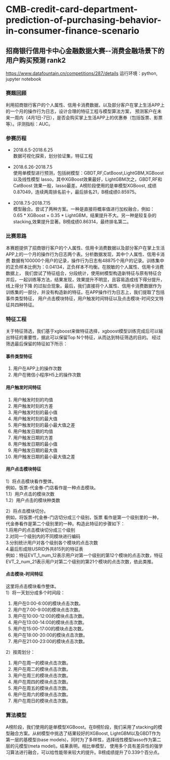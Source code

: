 # CMB-credit-card-department-prediction-of-purchasing-behavior-in-consumer-finance-scenario
招商银行信用卡中心金融数据大赛--消费金融场景下的用户购买预测 rank2
----------------------------------------------------------
https://www.datafountain.cn/competitions/287/details
运行环境：python, jupyter notebook<br>
### 赛题回顾
利用招商银行客户的个人属性、信用卡消费数据，以及部分客户在掌上生活APP上的一个月的操作行为日志，设计合理的特征工程与模型算法方案，
预测客户在未来一周内（4月1日-7日），是否会购买掌上生活APP上的优惠券（包括饭票、影票等）。评测指标：AUC。<br>
### 参赛历程
* 2018.6.5-2018.6.25<br>
数据可视化探索，划分验证集，特征工程<br><br>
* 2018.6.26-2018.7.5<br>
使用单模型进行预测，包括树模型：GBDT,RF,CatBoost,LightGBM,XGBoost以及线性模型 lasso。其中XGBoost效果最好，LightGBM次之，GBDT,RF和CatBoost
效果一般，lasso最差。A榜阶段使用的是单模型XGBoost, 成绩0.87049，连续两周排名前十，最后排名21，B榜成绩0.85975。<br><br>
* 2018.7.5-2018.7.15<br>
模型融合。尝试了两种方案。一种是直接将概率值进行加权融合，例如：
0.65 * XGBoost + 0.35 * LightGBM，结果提升不大。另一种是较复杂的stacking,效果提升显著。B榜成绩0.86314，最终排名第二。<br>
### 比赛思路
本赛题提供了招商银行客户的个人属性、信用卡消费数据以及部分客户在掌上生活APP上的一个月的操作行为日志两个表。分析数据发现，其中个人属性、信用卡消费
数据有100000个用户的记录，操作行为日志有48875个用户的记录。训练集中的正负样本比例为：0.04134，正负样本不均衡。在脱敏的个人属性、信用卡消费数据上，
我们尝试了特征组合，分段统计，使用树模型构造新特征与原有特征合并后，一起训练等方法，结果发现，效果提升不明显，且容易造成线下得分提升，线上得分下降
的过拟合现象。最后，我们直接将个人属性、信用卡消费数据作为训练集的一部分，并没有构造新的特征。在APP操作行为日志上，我们提取了包括事件类型特征，
用户点击模块特征，用户触发时间特征以及点击模块-时间交叉特征共四种特征。<br>
### 特征工程
关于特征筛选，我们基于xgboost来做特征选择，xgboost模型训练完成后可以输出特征的重要性，据此可以保留Top N个特征，从而达到特征筛选的目的。
经过筛选最后保留的特征如下所示：<br>
#### 事件类型特征
1.	用户在APP上的操作次数<br>
2.	用户在微信小程序H5上的操作次数<br>
#### 用户触发时间特征
1.	用户触发时刻的均值<br>
2.	用户触发时刻的方差<br>
3.	用户触发时刻的最小值<br>
4.	用户触发时刻的最大值<br>
5.	用户触发时刻的最小最大值之差<br>
6.	用户触发日期的均值<br>
7.	用户触发日期的方差<br>
8.	用户触发日期的最小值<br>
9.	用户触发日期的最大值<br>
10.	用户触发日期的最小最大值之差<br>
#### 用户点击模块特征
1）将点击模块看作整体。<br>例如，饭票-代金券-门店看作是一种点击模块。<br>
1.1）用户点击的模块次数<br>
1.2）用户点击的模块种类数<br>

2）将点击模块切分。<br>例如，将饭票-代金券-门店切分成三个级别，饭票
     看作是第一个级别里的一种，代金券看作是第二个级别里的一种。构造此特征的步骤如下：<br>
1.将用户的点击模块切分成三个级别<br>
2.对同一个级别内的不同模块进行编码<br>
3.分别统计用户对各个级别各个模块的点击次数<br>
4.最后形成除USRID外共815列的特征表<br>
例如：特征EVT_1_num_12表示用户对第一个级别的第12个模块的点击次数，特征EVT_2_num_21表示用户对第二个级别的第21个模块的点击次数，依此类推。<br>

#### 点击模块-时间特征
这里将点击模块看作整体。<br>
1）将一天划分成多个时间段：<br>
1.	用户在0:00-6:00的模块点击次数。<br>
2.	用户在7:00-9:00的模块点击次数。<br>
3.	用户在10:00-12:00的模块点击次数。<br>
4.	用户在13:00-14:00的模块点击次数。<br>
5.	用户在15:00-17:00的模块点击次数。<br>
6.	用户在18:00-20:00的模块点击次数。<br>
7.	用户在21:00-23:00的模块点击次数。<br>
 
2）按周划分：
1.	用户在周一的模块点击次数。<br>
2.	用户在周二的模块点击次数。<br>
3.	用户在周三的模块点击次数。<br>
4.	用户在周四的模块点击次数。<br>
5.	用户在周五的模块点击次数。<br>
6.	用户在周六的模块点击次数。<br>
7.	用户在周日的模块点击次数。<br>
### 算法模型
A榜阶段，我们使用的是单模型XGBoost。在B榜阶段，我们采用了stacking的模型融合方案。从树模型中挑选了结果较好的XGBoost, LightGBM以及GBDT作为
第一层的基模型(base models)，同时为了多样性，选择线性模型lasso作为第二层的元模型(meta model)。结果表明，相比单模型，
使用多个具有差异性的强学习算法进行融合，可以给性能带来较大的提升。B榜成绩提升了0.339个百分点。
